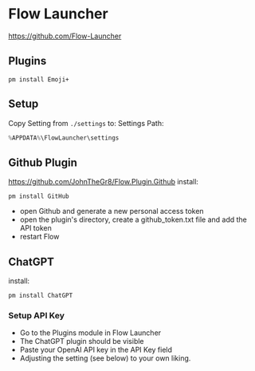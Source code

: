# Flow Launcher

https://github.com/Flow-Launcher

## Plugins

````text
pm install Emoji+
````

## Setup

Copy Setting from `./settings` to:
Settings Path:

````powershell
%APPDATA%\FlowLauncher\settings
````

## Github Plugin

https://github.com/JohnTheGr8/Flow.Plugin.Github
install:

````text
pm install GitHub
````

- open Github and generate a new personal access token
- open the plugin's directory, create a github_token.txt file and add the API token
- restart Flow

## ChatGPT

install:

````text
pm install ChatGPT
````

### Setup API Key

- Go to the Plugins module in Flow Launcher
- The ChatGPT plugin should be visible
- Paste your OpenAI API key in the API Key field
- Adjusting the setting (see below) to your own liking.
